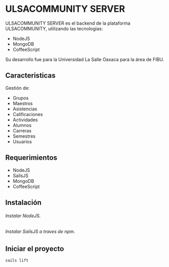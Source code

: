 ULSACOMMUNITY SERVER
=====================
ULSACOMMUNITY SERVER es el backend de la plataforma ULSACOMMUNITY, utilizando las tecnologias:
- NodeJS
- MongoDB
- CoffeeScript

Su desarrollo fue para la Universidad La Salle Oaxaca para la área de FIBU.

## Caracteristicas
Gestión de:
- Grupos
- Maestros
- Asistencias
- Calificaciones
- Actividades
- Alumnos
- Carreras
- Semestres
- Usuarios


## Requerimientos
- NodeJS
- SailsJS
- MongoDB
- CoffeeScript

## Instalación


###### Instalar NodeJS.
###### Instalar SailsJS a traves de npm.

## Iniciar el proyecto
```bash
sails lift
```
